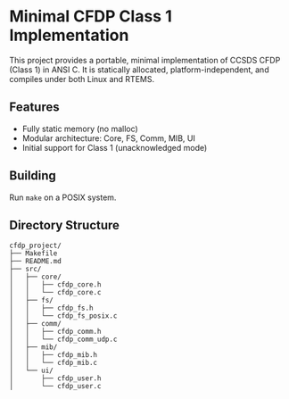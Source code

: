 # Minimal CFDP Class 1 Implementation

This project provides a portable, minimal implementation of CCSDS CFDP (Class 1) in ANSI C.
It is statically allocated, platform-independent, and compiles under both Linux and RTEMS.

## Features
- Fully static memory (no malloc)
- Modular architecture: Core, FS, Comm, MIB, UI
- Initial support for Class 1 (unacknowledged mode)

## Building
Run `make` on a POSIX system.

## Directory Structure
```
cfdp_project/
├── Makefile
├── README.md
├── src/
│   ├── core/
│   │   ├── cfdp_core.h
│   │   └── cfdp_core.c
│   ├── fs/
│   │   ├── cfdp_fs.h
│   │   └── cfdp_fs_posix.c
│   ├── comm/
│   │   ├── cfdp_comm.h
│   │   └── cfdp_comm_udp.c
│   ├── mib/
│   │   ├── cfdp_mib.h
│   │   └── cfdp_mib.c
│   └── ui/
│       ├── cfdp_user.h
│       └── cfdp_user.c
```